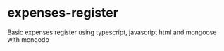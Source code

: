 # expenses-register
Basic expenses register using typescript, javascript html and mongoose with mongodb
